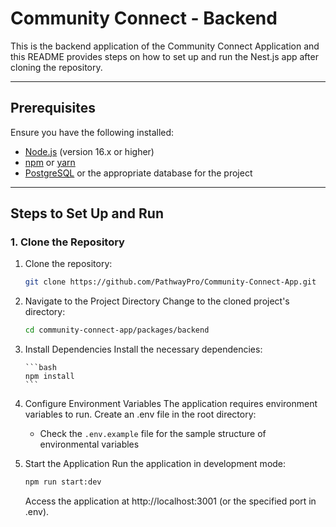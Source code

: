 # Community Connect - Backend

This is the backend application of the Community Connect Application and this README provides steps on how to set up and run the Nest.js app after cloning the repository.

---

## Prerequisites

Ensure you have the following installed:

- [Node.js](https://nodejs.org/) (version 16.x or higher)
- [npm](https://www.npmjs.com/) or [yarn](https://yarnpkg.com/)
- [PostgreSQL](https://www.postgresql.org/) or the appropriate database for the project

---

## Steps to Set Up and Run

### 1. Clone the Repository

1.  Clone the repository:

    ```bash
    git clone https://github.com/PathwayPro/Community-Connect-App.git
    ```

2.  Navigate to the Project Directory
    Change to the cloned project's directory:

    ```bash
    cd community-connect-app/packages/backend
    ```

3.  Install Dependencies
    Install the necessary dependencies:

        ```bash
        npm install
        ```

4.  Configure Environment Variables
    The application requires environment variables to run. Create an .env file in the root directory:

    - Check the `.env.example` file for the sample structure of environmental variables

5.  Start the Application
    Run the application in development mode:

    ```bash
    npm run start:dev
    ```

    Access the application at http://localhost:3001 (or the specified port in .env).
